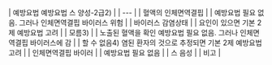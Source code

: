 | 예방요법
예방요법
스 양성-2급2) |
| --- |
| 혈액의  인체면역결핍 |
| 예방요법  필요  없음. 그러나  인체면역결핍  바이러스  위험 |
| 바이러스 
감염상태 |
| 요인이 있으면 기본 2제 예방요법 고려 |
| 모름3) |
| 노출된  혈액을  확인
예방요법  필요  없음. 그러나  인체면역결핍  바이러스에  감 |
| 할 수 없음4)
염된 환자의 것으로 추정되면 기본 2제 예방요법 고려 |
| 인체면역결핍  바이러 |
| 예방요법 필요 없음 |
| 스 음성 |
| 비고 |